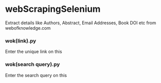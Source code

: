 # webScrapingSelenium
Extract details like Authors, Abstract, Email Addresses, Book DOI etc from webofknowledge.com

### wok(link).py
Enter the unique link on this

### wok(search query).py
Enter the search query on this
